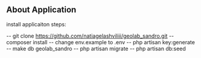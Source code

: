 ## About Application

install applicaiton steps:

-- git clone https://github.com/natiagelashviliii/geolab_sandro.git
-- composer install
-- change env.example to .env
-- php artisan key:generate
-- make db geolab_sandro
-- php artisan migrate
-- php artisan db:seed